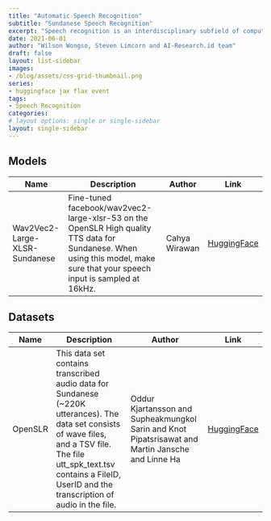 ```yaml
---
title: "Automatic Speech Recognition"
subtitle: "Sundanese Speech Recognition"
excerpt: "Speech recognition is an interdisciplinary subfield of computer science and computational linguistics that develops methodologies and technologies that enable the recognition and translation of spoken language into text."
date: 2021-06-01
author: "Wilson Wongso, Steven Limcorn and AI-Research.id team"
draft: false
layout: list-sidebar
images:
- /blog/assets/css-grid-thumbnail.png
series:
- huggingface jax flax event
tags:
- Speech Recognition
categories:
# layout options: single or single-sidebar
layout: single-sidebar
---
```


## Models

| Name                          | Description                                                                                                                                                                 | Author        | Link                                                                      |
| ----------------------------- | --------------------------------------------------------------------------------------------------------------------------------------------------------------------------- | ------------- | ------------------------------------------------------------------------- |
| Wav2Vec2-Large-XLSR-Sundanese | Fine-tuned facebook/wav2vec2-large-xlsr-53 on the OpenSLR High quality TTS data for Sundanese. When using this model, make sure that your speech input is sampled at 16kHz. | Cahya Wirawan | [HuggingFace](https://huggingface.co/cahya/wav2vec2-large-xlsr-sundanese) |

## Datasets

| Name    | Description                                                                                                                                                                                                                          | Author                                                                                            | Link                                                   |
| ------- | ------------------------------------------------------------------------------------------------------------------------------------------------------------------------------------------------------------------------------------ | ------------------------------------------------------------------------------------------------- | ------------------------------------------------------ |
| OpenSLR | This data set contains transcribed audio data for Sundanese (~220K utterances). The data set consists of wave files, and a TSV file. The file utt_spk_text.tsv contains a FileID, UserID and the transcription of audio in the file. | Oddur Kjartansson and Supheakmungkol Sarin and Knot Pipatsrisawat and Martin Jansche and Linne Ha | [HuggingFace](https://huggingface.co/datasets/openslr) |
